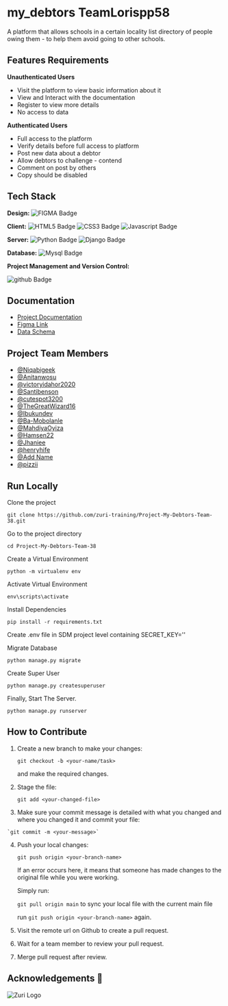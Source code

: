 # my_debtors TeamLorispp58

A platform that allows schools in a certain locality list directory of people owing them - to help them avoid going to other schools.

## Features Requirements

**Unauthenticated Users**

- Visit the platform to view basic information about it
- View and Interact with the documentation
- Register to view more details
- No access to data

**Authenticated Users**

- Full access to the platform
- Verify details before full access to platform
- Post new data about a debtor
- Allow debtors to challenge - contend
- Comment on post by others
- Copy should be disabled

## Tech Stack

**Design:**
<img src="https://img.shields.io/badge/FIGMA-orange?style=for-the-badge&logo=figma&logoColor=white" alt="FIGMA Badge"/>

**Client:**
<img src="https://img.shields.io/badge/HTML5-darkorange?style=for-the-badge&logo=html5&logoColor=white" alt="HTML5 Badge"/>
<img src="https://img.shields.io/badge/CSS3-blue?style=for-the-badge&logo=css3in&logoColor=white" alt="CSS3 Badge"/>
<img src="https://img.shields.io/badge/JAVASCRIPT-grey?style=for-the-badge&logo=javascript&logoColor=white" alt="Javascript Badge"/>

**Server:**
<img src="https://img.shields.io/badge/PYTHON-skyblue?style=for-the-badge&logo=python&logoColor=white" alt="Python Badge"/>
<img src="https://img.shields.io/badge/DJANGO-darkgreen?style=for-the-badge&logo=django&logoColor=white" alt="Django Badge"/>

**Database:**
<img src="https://img.shields.io/badge/MYSQL-blue?style=for-the-badge&logo=mysql&logoColor=white" alt="Mysql Badge"/>

**Project Management and Version Control:**

<img src="https://img.shields.io/badge/GITHUB-black?style=for-the-badge&logo=github&logoColor=white" alt="github Badge"/>

## Documentation

- [Project Documentation](https://docs.google.com/document/d/1_GdAB9qmQZCOtyvn2LBKBQkuh2_1t4vgkf1nh8Ej-I8/edit?usp=sharing)
- [Figma Link](https://www.figma.com/file/8b4Bfra3koQwecQYQg8jMv/My-Debtors-WiFi?node-id=79%3A37&t=SseGuCzteGGu7DYg-1)
- [Data Schema](https://docs.google.com/document/d/1jrnUNzCB5b0qH2yzSGrk7mR_qb9eqgFwDNTodXJRlOc/edit?usp=sharing)

## Project Team Members

- [@Niqabigeek](https://www.github.com/niqabigeek)
- [@Anitanwosu](https://www.github.com/anitanwosu)
- [@victoryidahor2020](https://www.github.com/victoryidahor2020)
- [@Santibenson](https://www.github.com/Santibenson)
- [@cutespot3200](https://www.github.com/cutespot3200)
- [@TheGreatWizard16](https://www.github.com/TheGreatWizard16)
- [@Ibukundev](https://www.github.com/Ibukundev)
- [@Ba-Mobolanle](https://www.github.com/Ba-Mobolanle)
- [@MahdiyaOyiza](https://www.github.com/MahdiyaOyiza)
- [@Hamsen22](https://www.github.com/octokatherine)
- [@Jhaniee](https://www.github.com/Jhaniee)
- [@henryhife](https://www.github.com/henryhife)
- [@Add Name](https://www.github.com/octokatherine)
- [@pizzii](https://www.github.com/pizzii)

## Run Locally

Clone the project

```
git clone https://github.com/zuri-training/Project-My-Debtors-Team-38.git
```

Go to the project directory

```
cd Project-My-Debtors-Team-38
```

Create a Virtual Environment

```
python -m virtualenv env
```

Activate Virtual Environment

```
env\scripts\activate
```

Install Dependencies

```
pip install -r requirements.txt
```


Create .env file in SDM project level containing SECRET_KEY='' 


Migrate Database 

```
python manage.py migrate
```
Create Super User 
```
python manage.py createsuperuser
```
Finally, Start The Server.
```
python manage.py runserver
```

## How to Contribute
  1. Create a new branch to make your changes:<br/>
  
     `git checkout -b <your-name/task>`<br/> 
     
      and make the required changes.<br/>
  
  2. Stage the file: <br/>
  
     `git add <your-changed-file>`<br/>
  
  3. Make sure your commit message is detailed with what you changed and where you changed it and commit your file: <br/>
  
    `git commit -m <your-message>`
    
  4. Push your local changes: <br/>
  
     `git push origin <your-branch-name>` <br/>
  
     If an error occurs here, it means that someone has made changes to the original file while you were working. <br/>
    
     Simply run:<br/>
     
     `git pull origin main`  to sync your local file with the current main file<br/>
     
     run `git push origin <your-branch-name>` again.
    
  5. Visit the remote url on Github to create a pull request.
  
  6. Wait for a team member to review your pull request.
  
  7. Merge pull request after review.


## Acknowledgements 🚀 

<p>
  <img src="https://res.cloudinary.com/zuri-team/image/upload/zuriboard/tenant-logo/wmqxdxt4skv05wsvc21o.png"
       alt="Zuri Logo"
  >
</p>
